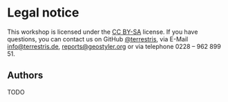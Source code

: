 # Legal notice

This workshop is licensed under the [CC BY-SA](http://creativecommons.org/licenses/by-sa/2.0/) license. If you have questions, you can contact us
on GitHub [@terrestris](https://github.com/terrestris), via E-Mail [info@terrestris.de](mailto:info@terrestris.de), [reports@geostyler.org](mailto:reports@geostyler.org) or via telephone 0228 – 962 899 51.

## Authors

TODO